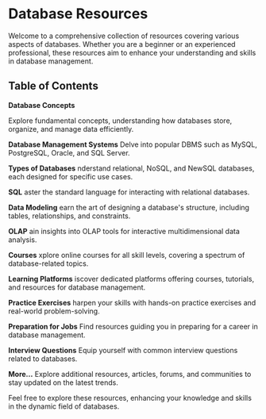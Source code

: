 # Database Resources

Welcome to a comprehensive collection of resources covering various aspects of databases. Whether you are a beginner or an experienced professional, these resources aim to enhance your understanding and skills in database management.

## Table of Contents

**Database Concepts**

Explore fundamental concepts, understanding how databases store, organize, and manage data efficiently.

**Database Management Systems**
Delve into popular DBMS such as MySQL, PostgreSQL, Oracle, and SQL Server.

**Types of Databases**
nderstand relational, NoSQL, and NewSQL databases, each designed for specific use cases.

**SQL**
aster the standard language for interacting with relational databases.

**Data Modeling**
earn the art of designing a database's structure, including tables, relationships, and constraints.

**OLAP**
ain insights into OLAP tools for interactive multidimensional data analysis.

**Courses**
xplore online courses for all skill levels, covering a spectrum of database-related topics.

**Learning Platforms**
iscover dedicated platforms offering courses, tutorials, and resources for database management.

**Practice Exercises**
harpen your skills with hands-on practice exercises and real-world problem-solving.

**Preparation for Jobs**
Find resources guiding you in preparing for a career in database management.

**Interview Questions**
Equip yourself with common interview questions related to databases.

**More...**
Explore additional resources, articles, forums, and communities to stay updated on the latest trends.

Feel free to explore these resources, enhancing your knowledge and skills in the dynamic field of databases.
